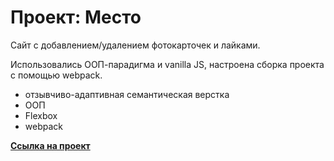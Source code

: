 # Проект: Место
Сайт с добавлением/удалением фотокарточек и лайками.

Использовались ООП-парадигма и vanilla JS, настроена сборка проекта с помощью webpack.

- отзывчиво-адаптивная семантическая верстка
- ООП
- Flexbox
- webpack

**[Ссылка на проект](https://dimshaa.github.io/mesto/index.html)**
